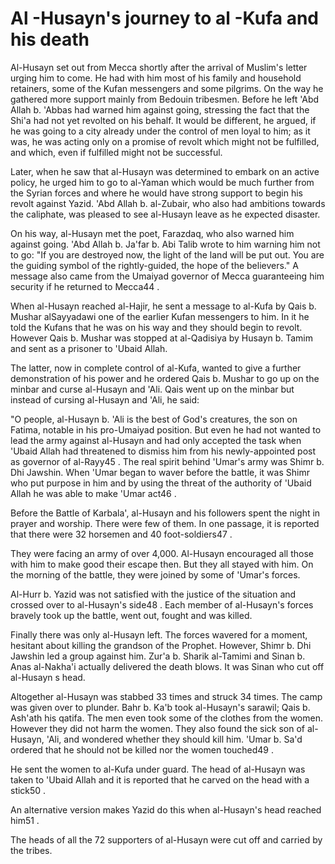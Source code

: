 Al -Husayn's journey to al -Kufa and his death
==============================================

Al-Husayn set out from Mecca shortly after the arrival of Muslim's
letter urging him to come. He had with him most of his family and
household retainers, some of the Kufan messengers and some pilgrims. On
the way he gathered more support mainly from Bedouin tribesmen. Before
he left 'Abd Allah b. 'Abbas had warned him against going, stressing the
fact that the Shi'a had not yet revolted on his behalf. It would be
different, he argued, if he was going to a city already under the
control of men loyal to him; as it was, he was acting only on a promise
of revolt which might not be fulfilled, and which, even if fulfilled
might not be successful.

Later, when he saw that al-Husayn was determined to embark on an active
policy, he urged him to go to al-Yaman which would be much further from
the Syrian forces and where he would have strong support to begin his
revolt against Yazid. 'Abd Allah b. al-Zubair, who also had ambitions
towards the caliphate, was pleased to see al-Husayn leave as he expected
disaster.

On his way, al-Husayn met the poet, Farazdaq, who also warned him
against going. 'Abd Allah b. Ja'far b. Abi Talib wrote to him warning
him not to go: "If you are destroyed now, the light of the land will be
put out. You are the guiding symbol of the rightly-guided, the hope of
the believers." A message also came from the Umaiyad governor of Mecca
guaranteeing him security if he returned to Mecca44 .

When al-Husayn reached al-Hajir, he sent a message to al-Kufa by Qais b.
Mushar al­Sayyadawi one of the earlier Kufan messengers to him. In it he
told the Kufans that he was on his way and they should begin to revolt.
However Qais b. Mushar was stopped at al-Qadisiya by Husayn b. Tamim and
sent as a prisoner to 'Ubaid Allah.

The latter, now in complete control of al-Kufa, wanted to give a further
demonstration of his power and he ordered Qais b. Mushar to go up on the
minbar and curse al-Husayn and 'Ali. Qais went up on the minbar but
instead of cursing al-Husayn and 'Ali, he said:

"O people, al-Husayn b. 'Ali is the best of God's creatures, the son on
Fatima, notable in his pro-Umaiyad position. But even he had not wanted
to lead the army against al-Husayn and had only accepted the task when
'Ubaid Allah had threatened to dismiss him from his newly-appointed post
as governor of al-Rayy45 . The real spirit behind 'Umar's army was Shimr
b. Dhi Jawshin. When 'Umar began to waver before the battle, it was
Shimr who put purpose in him and by using the threat of the authority of
'Ubaid Allah he was able to make 'Umar act46 .

Before the Battle of Karbala', al-Husayn and his followers spent the
night in prayer and worship. There were few of them. In one passage, it
is reported that there were 32 horsemen and 40 foot-soldiers47 .

They were facing an army of over 4,000. Al­-Husayn encouraged all those
with him to make good their escape then. But they all stayed with him.
On the morning of the battle, they were joined by some of 'Umar's
forces.

Al-Hurr b. Yazid was not satisfied with the justice of the situation and
crossed over to al-Husayn's side48 . Each member of al-Husayn's forces
bravely took up the battle, went out, fought and was killed.

Finally there was only al-Husayn left. The forces wavered for a moment,
hesitant about killing the grandson of the Prophet. However, Shimr b.
Dhi Jawshin led a group against him. Zur'a b. Sharik al-Tamimi and Sinan
b. Anas al-Nakha'i actually delivered the death blows. It was Sinan who
cut off al-Husayn s head.

Altogether al-Husayn was stabbed 33 times and struck 34 times. The camp
was given over to plunder. Bahr b. Ka'b took al-Husayn's sarawil; Qais
b. Ash'ath his qatifa. The men even took some of the clothes from the
women. However they did not harm the women. They also found the sick son
of al-Husayn, 'Ali, and wondered whether they should kill him. 'Umar b.
Sa'd ordered that he should not be killed nor the women touched49 .

He sent the women to al-Kufa under guard. The head of al-Husayn was
taken to 'Ubaid Allah and it is reported that he carved on the head with
a stick50 .

An alternative version makes Yazid do this when al-Husayn's head reached
him51 .

The heads of all the 72 supporters of al-Husayn were cut off and carried
by the tribes.


